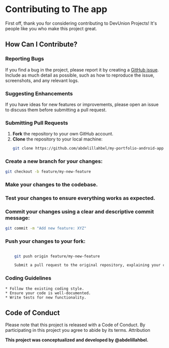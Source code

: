# Contributing to The app

First off, thank you for considering contributing to DevUnion Projects! It's people like you who
make this project great.

## How Can I Contribute?

### Reporting Bugs

If you find a bug in the project, please report it by creating
a [GitHub issue](https://github.com/abdelillahbel/my-portfolio-android-app/issues). Include as much
detail as possible, such as how to reproduce the issue, screenshots, and any relevant logs.

### Suggesting Enhancements

If you have ideas for new features or improvements, please open an issue to discuss them before
submitting a pull request.

### Submitting Pull Requests

1. **Fork** the repository to your own GitHub account.
2. **Clone** the repository to your local machine:
   ```bash
   git clone https://github.com/abdelillahbel/my-portfolio-android-app.git
   ```

### Create a new branch for your changes:

```bash
git checkout -b feature/my-new-feature
```

### Make your changes to the codebase.

### Test your changes to ensure everything works as expected.

### Commit your changes using a clear and descriptive commit message:

```bash
git commit -m "Add new feature: XYZ"
```

### Push your changes to your fork:

```bash

    git push origin feature/my-new-feature

    Submit a pull request to the original repository, explaining your changes and why they should be merged.
```

### Coding Guidelines

    * Follow the existing coding style.
    * Ensure your code is well-documented.
    * Write tests for new functionality.

## Code of Conduct

Please note that this project is released with a Code of Conduct. By participating in this project
you agree to abide by its terms.
Attribution

**This project was conceptualized and developed by @abdelillahbel.**
